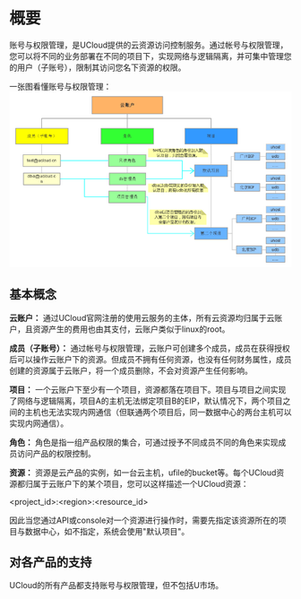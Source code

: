 

# 概要

账号与权限管理，是UCloud提供的云资源访问控制服务。通过帐号与权限管理，您可以将不同的业务部署在不同的项目下，实现网络与逻辑隔离，并可集中管理您的用户（子账号），限制其访问您名下资源的权限。

一张图看懂账号与权限管理：
![](images/iam_ai.png)


## 基本概念

**云账户：**
通过UCloud官网注册的使用云服务的主体，所有云资源均归属于云账户，且资源产生的费用也由其支付，云账户类似于linux的root。

**成员（子账号）：**
通过帐号与权限管理，云账户可创建多个成员，成员在获得授权后可以操作云账户下的资源。但成员不拥有任何资源，也没有任何财务属性，成员创建的资源属于云账户，将一个成员删除，不会对资源产生任何影响。

**项目：**
一个云账户下至少有一个项目，资源都落在项目下。项目与项目之间实现了网络与逻辑隔离，项目A的主机无法绑定项目B的EIP，默认情况下，两个项目之间的主机也无法实现内网通信（但联通两个项目后，同一数据中心的两台主机可以实现内网通信）。

**角色：** 角色是指一组产品权限的集合，可通过授予不同成员不同的角色来实现成员访问产品的权限控制。

**资源：**
资源是云产品的实例，如一台云主机，ufile的bucket等。每个UCloud资源都归属于云账户下的某个项目，您可以这样描述一个UCloud资源：

<project_id\>:<region\>:<resource_id>

因此当您通过API或console对一个资源进行操作时，需要先指定该资源所在的项目与数据中心，如不指定，系统会使用"默认项目"。

## 对各产品的支持

UCloud的所有产品都支持账号与权限管理，但不包括U市场。
